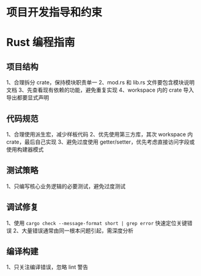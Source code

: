 # 项目开发指导和约束

# Rust 编程指南

## 项目结构

1、合理拆分 crate，保持模块职责单一
2、mod.rs 和 lib.rs 文件要包含模块说明文档
3、先查看现有依赖的功能，避免重复实现
4、workspace 内的 crate 导入导出都要显式声明

## 代码规范

1、合理使用派生宏，减少样板代码
2、优先使用第三方库，其次 workspace 内 crate，最后自己实现
3、避免过度使用 getter/setter，优先考虑直接访问字段或使用构建器模式

## 测试策略

1、只编写核心业务逻辑的必要测试，避免过度测试

## 调试修复

1、使用 `cargo check --message-format short | grep error` 快速定位关键错误
2、大量错误通常由同一根本问题引起，需深度分析

## 编译构建

1、只关注编译错误，忽略 lint 警告
